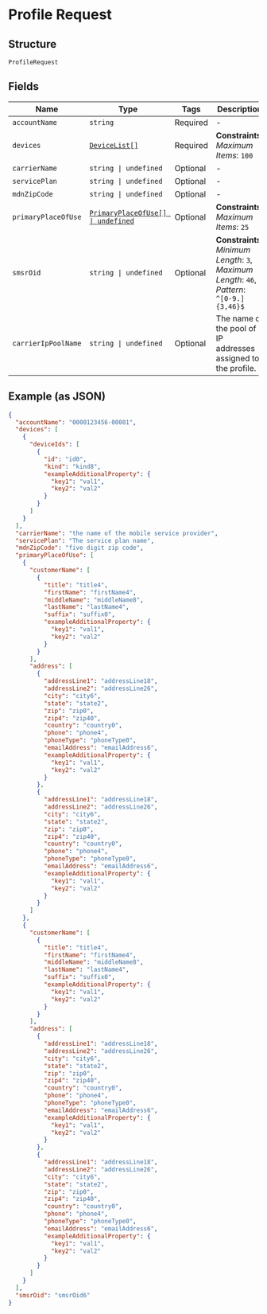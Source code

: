 
# Profile Request

## Structure

`ProfileRequest`

## Fields

| Name | Type | Tags | Description |
|  --- | --- | --- | --- |
| `accountName` | `string` | Required | - |
| `devices` | [`DeviceList[]`](../../doc/models/device-list.md) | Required | **Constraints**: *Maximum Items*: `100` |
| `carrierName` | `string \| undefined` | Optional | - |
| `servicePlan` | `string \| undefined` | Optional | - |
| `mdnZipCode` | `string \| undefined` | Optional | - |
| `primaryPlaceOfUse` | [`PrimaryPlaceOfUse[] \| undefined`](../../doc/models/primary-place-of-use.md) | Optional | **Constraints**: *Maximum Items*: `25` |
| `smsrOid` | `string \| undefined` | Optional | **Constraints**: *Minimum Length*: `3`, *Maximum Length*: `46`, *Pattern*: `^[0-9.]{3,46}$` |
| `carrierIpPoolName` | `string \| undefined` | Optional | The name of the pool of IP addresses assigned to the profile. |

## Example (as JSON)

```json
{
  "accountName": "0000123456-00001",
  "devices": [
    {
      "deviceIds": [
        {
          "id": "id0",
          "kind": "kind8",
          "exampleAdditionalProperty": {
            "key1": "val1",
            "key2": "val2"
          }
        }
      ]
    }
  ],
  "carrierName": "the name of the mobile service provider",
  "servicePlan": "The service plan name",
  "mdnZipCode": "five digit zip code",
  "primaryPlaceOfUse": [
    {
      "customerName": [
        {
          "title": "title4",
          "firstName": "firstName4",
          "middleName": "middleName8",
          "lastName": "lastName4",
          "suffix": "suffix0",
          "exampleAdditionalProperty": {
            "key1": "val1",
            "key2": "val2"
          }
        }
      ],
      "address": [
        {
          "addressLine1": "addressLine18",
          "addressLine2": "addressLine26",
          "city": "city6",
          "state": "state2",
          "zip": "zip0",
          "zip4": "zip40",
          "country": "country0",
          "phone": "phone4",
          "phoneType": "phoneType0",
          "emailAddress": "emailAddress6",
          "exampleAdditionalProperty": {
            "key1": "val1",
            "key2": "val2"
          }
        },
        {
          "addressLine1": "addressLine18",
          "addressLine2": "addressLine26",
          "city": "city6",
          "state": "state2",
          "zip": "zip0",
          "zip4": "zip40",
          "country": "country0",
          "phone": "phone4",
          "phoneType": "phoneType0",
          "emailAddress": "emailAddress6",
          "exampleAdditionalProperty": {
            "key1": "val1",
            "key2": "val2"
          }
        }
      ]
    },
    {
      "customerName": [
        {
          "title": "title4",
          "firstName": "firstName4",
          "middleName": "middleName8",
          "lastName": "lastName4",
          "suffix": "suffix0",
          "exampleAdditionalProperty": {
            "key1": "val1",
            "key2": "val2"
          }
        }
      ],
      "address": [
        {
          "addressLine1": "addressLine18",
          "addressLine2": "addressLine26",
          "city": "city6",
          "state": "state2",
          "zip": "zip0",
          "zip4": "zip40",
          "country": "country0",
          "phone": "phone4",
          "phoneType": "phoneType0",
          "emailAddress": "emailAddress6",
          "exampleAdditionalProperty": {
            "key1": "val1",
            "key2": "val2"
          }
        },
        {
          "addressLine1": "addressLine18",
          "addressLine2": "addressLine26",
          "city": "city6",
          "state": "state2",
          "zip": "zip0",
          "zip4": "zip40",
          "country": "country0",
          "phone": "phone4",
          "phoneType": "phoneType0",
          "emailAddress": "emailAddress6",
          "exampleAdditionalProperty": {
            "key1": "val1",
            "key2": "val2"
          }
        }
      ]
    }
  ],
  "smsrOid": "smsrOid6"
}
```

